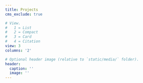 ```yaml
---
title: Projects
cms_exclude: true

# View.
#   1 = List
#   2 = Compact
#   3 = Card
#   4 = Citation
view: 3
columns: '2'

# Optional header image (relative to `static/media/` folder).
header:
  caption: ''
  image: ''
---
```

